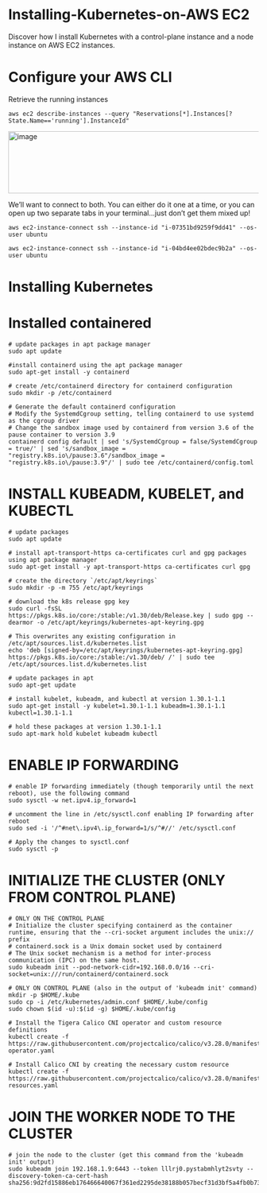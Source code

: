 # Installing-Kubernetes-on-AWS EC2
Discover how I install Kubernetes with a control-plane instance and a node instance on AWS EC2 instances.

# Configure your AWS CLI
Retrieve the running instances

    aws ec2 describe-instances --query "Reservations[*].Instances[?State.Name=='running'].InstanceId"

<img width="619" height="125" alt="image" src="https://github.com/user-attachments/assets/021ad56d-bad6-4dfd-8742-2ea35bc7cfed" />

    
We’ll want to connect to both. You can either do it one at a time, or you can open up two separate tabs in your terminal…just don’t get them mixed up!

    aws ec2-instance-connect ssh --instance-id "i-07351bd9259f9dd41" --os-user ubuntu
    
    aws ec2-instance-connect ssh --instance-id "i-04bd4ee02bdec9b2a" --os-user ubuntu

# Installing Kubernetes
# Installed containered 
    # update packages in apt package manager
    sudo apt update
    
    #install containerd using the apt package manager
    sudo apt-get install -y containerd
    
    # create /etc/containerd directory for containerd configuration
    sudo mkdir -p /etc/containerd
    
    # Generate the default containerd configuration
    # Modify the SystemdCgroup setting, telling containerd to use systemd as the cgroup driver
    # Change the sandbox image used by containerd from version 3.6 of the pause container to version 3.9
    containerd config default | sed 's/SystemdCgroup = false/SystemdCgroup = true/' | sed 's/sandbox_image = "registry.k8s.io\/pause:3.6"/sandbox_image = "registry.k8s.io\/pause:3.9"/' | sudo tee /etc/containerd/config.toml

# INSTALL KUBEADM, KUBELET, and KUBECTL

    # update packages
    sudo apt update
    
    # install apt-transport-https ca-certificates curl and gpg packages using apt package manager
    sudo apt-get install -y apt-transport-https ca-certificates curl gpg
    
    # create the directory `/etc/apt/keyrings`
    sudo mkdir -p -m 755 /etc/apt/keyrings
    
    # download the k8s release gpg key
    sudo curl -fsSL https://pkgs.k8s.io/core:/stable:/v1.30/deb/Release.key | sudo gpg --dearmor -o /etc/apt/keyrings/kubernetes-apt-keyring.gpg
    
    # This overwrites any existing configuration in /etc/apt/sources.list.d/kubernetes.list
    echo 'deb [signed-by=/etc/apt/keyrings/kubernetes-apt-keyring.gpg] https://pkgs.k8s.io/core:/stable:/v1.30/deb/ /' | sudo tee /etc/apt/sources.list.d/kubernetes.list
    
    # update packages in apt 
    sudo apt-get update
    
    # install kubelet, kubeadm, and kubectl at version 1.30.1-1.1
    sudo apt-get install -y kubelet=1.30.1-1.1 kubeadm=1.30.1-1.1 kubectl=1.30.1-1.1
    
    # hold these packages at version 1.30.1-1.1
    sudo apt-mark hold kubelet kubeadm kubectl
    
# ENABLE IP FORWARDING

    # enable IP forwarding immediately (though temporarily until the next reboot), use the following command
    sudo sysctl -w net.ipv4.ip_forward=1
    
    # uncomment the line in /etc/sysctl.conf enabling IP forwarding after reboot
    sudo sed -i '/^#net\.ipv4\.ip_forward=1/s/^#//' /etc/sysctl.conf
    
    # Apply the changes to sysctl.conf
    sudo sysctl -p

# INITIALIZE THE CLUSTER (ONLY FROM CONTROL PLANE)

    # ONLY ON THE CONTROL PLANE
    # Initialize the cluster specifying containerd as the container runtime, ensuring that the --cri-socket argument includes the unix:// prefix
    # containerd.sock is a Unix domain socket used by containerd
    # The Unix socket mechanism is a method for inter-process communication (IPC) on the same host.
    sudo kubeadm init --pod-network-cidr=192.168.0.0/16 --cri-socket=unix:///run/containerd/containerd.sock
    
    # ONLY ON CONTROL PLANE (also in the output of 'kubeadm init' command)
    mkdir -p $HOME/.kube
    sudo cp -i /etc/kubernetes/admin.conf $HOME/.kube/config
    sudo chown $(id -u):$(id -g) $HOME/.kube/config
    
    # Install the Tigera Calico CNI operator and custom resource definitions
    kubectl create -f https://raw.githubusercontent.com/projectcalico/calico/v3.28.0/manifests/tigera-operator.yaml
    
    # Install Calico CNI by creating the necessary custom resource
    kubectl create -f https://raw.githubusercontent.com/projectcalico/calico/v3.28.0/manifests/custom-resources.yaml

# JOIN THE WORKER NODE TO THE CLUSTER

    # join the node to the cluster (get this command from the 'kubeadm init' output)
    sudo kubeadm join 192.168.1.9:6443 --token lllrj0.pystabmhlyt2svty --discovery-token-ca-cert-hash sha256:9d2fd15886eb176466640067f361ed2295de38188b057becf31d3bf5a4fb0b73

